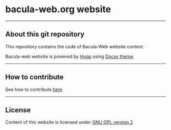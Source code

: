 # bacula-web.org website

---

## About this git repository

This repository contains the code of Bacula-Web website content.

Bacula-web website is powered by [Hugo](https://gohugo.io/) using [Docsy theme](https://github.com/google/docsy).

---

## How to contribute

See how to contribute [here](CONTRIBUTING.md)

---

## License

Content of this website is licensed under [GNU GPL version 2](https://www.gnu.org/licenses/old-licenses/gpl-2.0.html)
